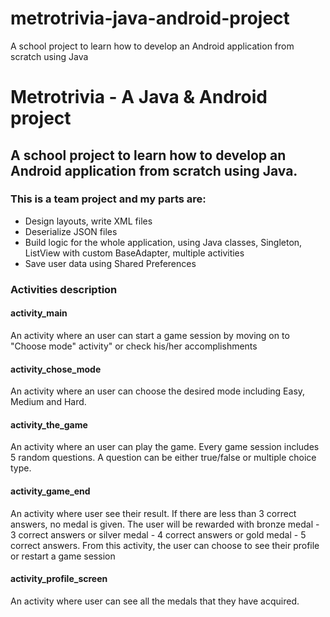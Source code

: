 # metrotrivia-java-android-project
A school project to learn how to develop an Android application from scratch using Java
# Metrotrivia - A Java & Android project

## A school project to learn how to develop an Android application from scratch using Java. 

### This is a team project and my parts are:
* Design layouts, write XML files
* Deserialize JSON files
* Build logic for the whole application, using Java classes, Singleton, ListView with custom BaseAdapter, multiple activities
* Save user data using Shared Preferences

### Activities description
#### activity_main
An activity where an user can start a game session by moving on to "Choose mode" activity" or check his/her accomplishments

#### activity_chose_mode
An activity where an user can choose the desired mode including Easy, Medium and Hard.

#### activity_the_game
An activity where an user can play the game. Every game session includes 5 random questions. A question can be either true/false or multiple choice type.

#### activity_game_end
An activity where user see their result. If there are less than 3 correct answers, no medal is given. The user will be rewarded with bronze medal - 3 correct answers or silver medal - 4 correct answers or gold medal  - 5 correct answers. From this activity, the user can choose to see their profile or restart a game session

#### activity_profile_screen
An activity where user can see all the medals that they have acquired.
